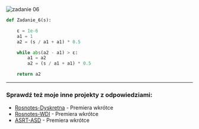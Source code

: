 <picture>
  <source srcset="../../srt/zbior_zadan/06.png" media="(prefers-color-scheme: light)">
  <source srcset="../../srt/zbior_zadan/black_06.png" media="(prefers-color-scheme: dark)">
  <img src="../../srt/zbior_zadan/black_06.png" alt="zadanie 06">
</picture>


```python
def Zadanie_6(s):

    ε = 1e-6
    a1 = 1
    a2 = (s / a1 + a1) * 0.5

    while abs(a2 - a1) > ε:
        a1 = a2
        a2 = (s / a1 + a1) * 0.5

    return a2

```

---
### Sprawdź też moje inne projekty z odpowiedziami:
- [Rosnotes-Dyskretna](https://github.com/kamilGie/Rosnotes-Dyskretna) - Premiera wkrótce
- [Rosnotes-WDI](https://github.com/kamilGie/Rosnotes-WDI) - Premiera wkrótce
- [ASRT-ASD](https://github.com/kamilGie/Rosnotes-Dyskretna) - Premiera wkrótce

